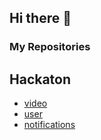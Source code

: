 ## Hi there 👋

### My Repositories

## Hackaton

- [video](https://github.com/Postech-G7/video-processing)
- [user](https://github.com/Postech-G7/user-auth-management)
- [notifications](https://github.com/Postech-G7/notifications)

